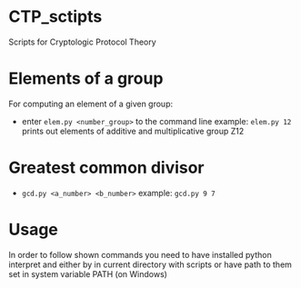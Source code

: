 # CTP_sctipts
Scripts for Cryptologic Protocol Theory

# Elements of a group
For computing an element of a given group:
* enter `elem.py <number_group>` to the command line
example: `elem.py 12` prints out elements of additive and multiplicative group Z12

# Greatest common divisor
* `gcd.py <a_number> <b_number>`
example: `gcd.py 9 7`

# Usage
In order to follow shown commands you need to have installed python interpret and either by in current directory with scripts or have path to them set in system variable PATH (on Windows)